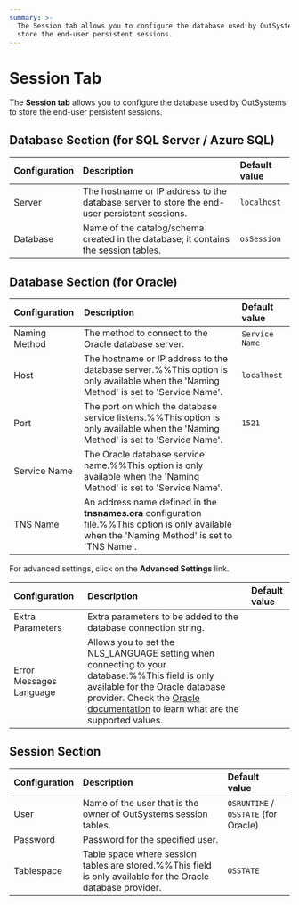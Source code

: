 ```yaml
---
summary: >-
  The Session tab allows you to configure the database used by OutSystems to
  store the end-user persistent sessions.
---
```


# Session Tab

The **Session tab** allows you to configure the database used by OutSystems to store the end-user persistent sessions.

## Database Section \(for SQL Server / Azure SQL\)

| Configuration | Description | Default value |
| :--- | :--- | :--- |
| Server | The hostname or IP address to the database server to store the end-user persistent sessions. | `localhost` |
| Database | Name of the catalog/schema created in the database; it contains the session tables. | `osSession` |

## Database Section \(for Oracle\)

| Configuration | Description | Default value |
| :--- | :--- | :--- |
| Naming Method | The method to connect to the Oracle database server. | `Service Name` |
| Host | The hostname or IP address to the database server.%%This option is only available when the 'Naming Method' is set to 'Service Name'. | `localhost` |
| Port | The port on which the database service listens.%%This option is only available when the 'Naming Method' is set to 'Service Name'. | `1521` |
| Service Name | The Oracle database service name.%%This option is only available when the 'Naming Method' is set to 'Service Name'. |  |
| TNS Name | An address name defined in the **tnsnames.ora** configuration file.%%This option is only available when the 'Naming Method' is set to 'TNS Name'. |  |

For advanced settings, click on the **Advanced Settings** link.

| Configuration | Description | Default value |
| :--- | :--- | :--- |
| Extra Parameters | Extra parameters to be added to the database connection string. |  |
| Error Messages Language | Allows you to set the NLS\_LANGUAGE setting when connecting to your database.%%This field is only available for the Oracle database provider. Check the [Oracle documentation](http://docs.oracle.com/cd/B28359_01/server.111/b28298/applocaledata.htm>) to learn what are the supported values. |  |

## Session Section

| Configuration | Description | Default value |
| :--- | :--- | :--- |
| User | Name of the user that is the owner of OutSystems session tables. | `OSRUNTIME` / `OSSTATE` \(for Oracle\) |
| Password | Password for the specified user. |  |
| Tablespace | Table space where session tables are stored.%%This field is only available for the Oracle database provider. | `OSSTATE` |


